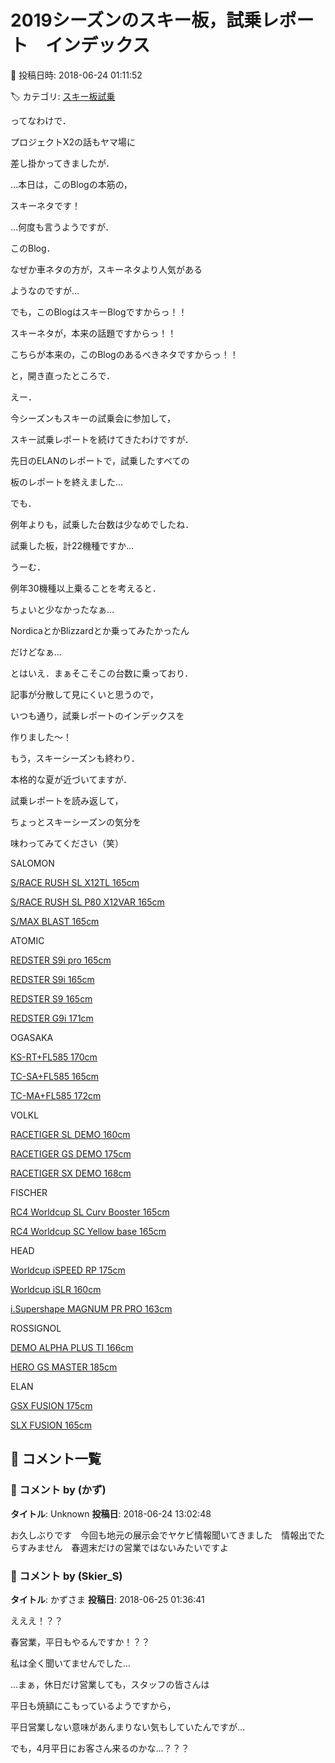 # 2019シーズンのスキー板，試乗レポート　インデックス

📅 投稿日時: 2018-06-24 01:11:52

🏷️ カテゴリ: [スキー板試乗](c0bd8048615710cee890e403a36cc9a2b.md)

ってなわけで．


プロジェクトX2の話もヤマ場に


差し掛かってきましたが．


…本日は，このBlogの本筋の，


スキーネタです！





…何度も言うようですが．


このBlog．


なぜか車ネタの方が，スキーネタより人気がある


ようなのですが…


でも，このBlogはスキーBlogですからっ！！


スキーネタが，本来の話題ですからっ！！


こちらが本来の，このBlogのあるべきネタですからっ！！





と，開き直ったところで．


えー．


今シーズンもスキーの試乗会に参加して，


スキー試乗レポートを続けてきたわけですが．


先日のELANのレポートで，試乗したすべての


板のレポートを終えました…





でも．


例年よりも，試乗した台数は少なめでしたね．


試乗した板，計22機種ですか…


うーむ．


例年30機種以上乗ることを考えると．


ちょいと少なかったなぁ…


NordicaとかBlizzardとか乗ってみたかったん


だけどなぁ…





とはいえ．まぁそこそこの台数に乗っており．


記事が分散して見にくいと思うので，


いつも通り，試乗レポートのインデックスを


作りました～！





もう，スキーシーズンも終わり．


本格的な夏が近づいてますが．


試乗レポートを読み返して，


ちょっとスキーシーズンの気分を


味わってみてください（笑）





SALOMON


[S/RACE RUSH SL X12TL 165cm](e7234c75d62175068501bfd15e339068e.md)


[S/RACE RUSH SL P80 X12VAR 165cm](e7234c75d62175068501bfd15e339068e.md)


[S/MAX BLAST 165cm](eff87cecc9dd145c0278e99abfd187e9c.md)





ATOMIC


[REDSTER S9i pro 165cm](eb26e0cc1b7cd490f029edb50f7a98cdb.md)


[REDSTER S9i 165cm](eb26e0cc1b7cd490f029edb50f7a98cdb.md)


[REDSTER S9 165cm](ebf2a64fad3bb04deed5cdfa8cd05e0a1.md)


[REDSTER G9i 171cm](e652bd95dc4b4edbfc74064f355b2fdae.md)





OGASAKA


[KS-RT+FL585 170cm](e1d47f5d2d5b40e7db173b1d9e1f85ce0.md)


[TC-SA+FL585 165cm](ede866bd3718197b092b000e9db3c33e3.md)


[TC-MA+FL585 172cm](ede866bd3718197b092b000e9db3c33e3.md)





VOLKL


[RACETIGER SL DEMO 160cm](e9300229c8911d9331cdb067664088050.md)


[RACETIGER GS DEMO 175cm](eb40d46bcca5e521517817fb5510019ea.md)


[RACETIGER SX DEMO 168cm](e89ea8c9cc3ae1b74028f27dd6c297d91.md)





FISCHER


[RC4 Worldcup SL Curv Booster 165cm](e55663687c26016f7921cdfb85c72943d.md)


[RC4 Worldcup SC Yellow base 165cm](e55663687c26016f7921cdfb85c72943d.md)





HEAD


[Worldcup iSPEED RP 175cm](e8de97b1d35dcc42f6bbf6b8491098616.md)


[Worldcup iSLR 160cm](e8de97b1d35dcc42f6bbf6b8491098616.md)


[i.Supershape MAGNUM PR PRO 163cm](e69931e1ba0f52226a13698dd3a3f1d75.md)





ROSSIGNOL


[DEMO ALPHA PLUS TI 166cm](e813a6e83303f6e0fa3a16293972811d5.md)


[HERO GS MASTER 185cm](e17a6b9a3c6d22fc1d81cf73c1927f610.md)





ELAN


[GSX FUSION 175cm](ef0b13eac25182cbba129a23419268ea5.md)


[SLX FUSION 165cm](ec1d9a6f6ef20e03877f2dcfc65010621.md)

## 💬 コメント一覧

### 💬 コメント by (かず)
**タイトル**: Unknown
**投稿日**: 2018-06-24 13:02:48

お久しぶりです　今回も地元の展示会でヤケビ情報聞いてきました　情報出でたらすみません　春週末だけの営業ではないみたいですよ

### 💬 コメント by (Skier_S)
**タイトル**: かずさま
**投稿日**: 2018-06-25 01:36:41

えええ！？？

春営業，平日もやるんですか！？？

私は全く聞いてませんでした…



…まぁ，休日だけ営業しても，スタッフの皆さんは

平日も焼額にこもっているようですから，

平日営業しない意味があんまりない気もしていたんですが…

でも，4月平日にお客さん来るのかな…？？？

